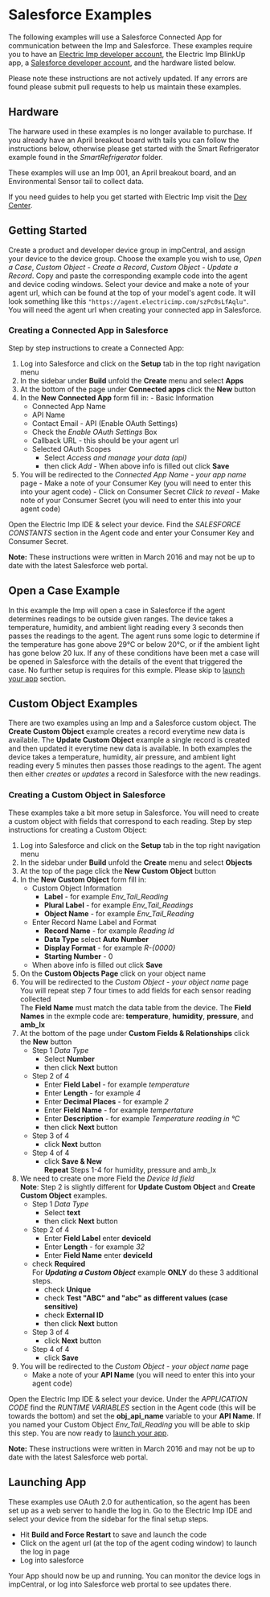 # Salesforce Examples

The following examples will use a Salesforce Connected App for communication between the Imp and Salesforce.  These examples require you to have an [Electric Imp developer account](https://impcentral.electricimp.com/login), the Electric Imp BlinkUp app, a [Salesforce developer account](https://developer.salesforce.com/signup?d=70130000000td6N), and the hardware listed below.

Please note these instructions are not actively updated. If any errors are found please submit pull requests to help us maintain these examples. 

## Hardware

The harware used in these examples is no longer available to purchase. If you already have an April breakout board with tails you can follow the instructions below, otherwise please get started with the Smart Refrigerator example found in the *SmartRefrigerator* folder. 

These examples will use an Imp 001, an April breakout board, and an Environmental Sensor tail to collect data. 

If you need guides to help you get started with Electric Imp visit the [Dev Center](https://developer.electricimp.com/gettingstarted).


## Getting Started

Create a product and developer device group in impCentral, and assign your device to the device group. Choose the example you wish to use, *Open a Case*, *Custom Object - Create a Record*, *Custom Object - Update a Record*.  Copy and paste the corresponding example code into the agent and device coding windows.  Select your device and make a note of your agent url, which can be found at the top of your model's agent code.  It will look something like this ```"https://agent.electricimp.com/szPc0sLfAqlu"```.  You will need the agent url when creating your connected app in Salesforce.


### Creating a Connected App in Salesforce

Step by step instructions to create a Connected App:

  1. Log into Salesforce and click on the **Setup** tab in the top right navigation menu
  2. In the sidebar under **Build** unfold the **Create** menu and select **Apps**
  3. At the bottom of the page under **Connected apps** click the **New** button
  4. In the **New Connected App** form fill in:
    - Basic Information
      - Connected App Name
      - API Name
      - Contact Email
    - API (Enable OAuth Settings)
      - Check the *Enable OAuth Settings* Box
      - Callback URL - this should be your agent url
      - Selected OAuth Scopes
        - Select *Access and manage your data (api)*
        - then click *Add*
    - When above info is filled out click **Save**
  5. You will be redirected to the *Connected App Name - your app name* page
    - Make a note of your Consumer Key (you will need to enter this into your agent code)
    - Click on Consumer Secret *Click to reveal*
    - Make note of your Consumer Secret (you will need to enter this into your agent code)

Open the Electric Imp IDE & select your device.  Find the *SALESFORCE CONSTANTS* section in the Agent code and enter your Consumer Key and Consumer Secret.

**Note:** These instructions were written in March 2016 and may not be up to date with the latest Salesforce web portal.

## Open a Case Example

In this example the Imp will open a case in Salesforce if the agent determines readings to be outside given ranges.  The device takes a temperature, humidity, and ambient light reading every 3 seconds then passes the readings to the agent.  The agent runs some logic to determine if the temperature has gone above 29°C or below 20°C, or if the ambient light has gone below 20 lux.  If any of these conditions have been met a case will be opened in Salesforce with the details of the event that triggered the case.  No further setup is requires for this exmple.  Please skip to [launch your app](#launching-app) section.


## Custom Object Examples

There are two examples using an Imp and a Salesforce custom object.  The **Create Custom Object** example creates a record everytime new data is available.  The **Update Custom Object** example a single record is created and then updated it everytime new data is available.   In both examples the device takes a temperature, humidity, air pressure, and ambient light reading every 5 minutes then passes those readings to the agent.  The agent then either *creates* or *updates* a record in Salesforce with the new readings.

### Creating a Custom Object in Salesforce

These examples take a bit more setup in Salesforce.  You will need to create a custom object with fields that correspond to each reading.  Step by step instructions for creating a Custom Object:

1. Log into Salesforce and click on the **Setup** tab in the top right navigation menu
2. In the sidebar under **Build** unfold the **Create** menu and select **Objects**
3. At the top of the page click the **New Custom Object** button
4. In the **New Custom Object** form fill in:
    - Custom Object Information
      - **Label** - for example *Env_Tail_Reading*
      - **Plural Label** - for example *Env_Tail_Readings*
      - **Object Name** - for example *Env_Tail_Reading*
    - Enter Record Name Label and Format
      - **Record Name** - for example *Reading Id*
      - **Data Type** select **Auto Number**
      - **Display Format** - for example *R-{0000}*
      - **Starting Number** - 0
    - When above info is filled out click **Save**
5. On the **Custom Objects Page** click on your object name
6. You will be redirected to the *Custom Object - your object name* page <br> You will repeat step 7 four times to add fields for each sensor reading collected <br> The **Field Name** must match the data table from the device. The **Field Names** in the exmple code are: **temperature**, **humidity**, **pressure**, and **amb_lx**
7. At the bottom of the page under **Custom Fields & Relationships** click the **New** button
    - Step 1 *Data Type*
      - Select **Number**
      - then click **Next** button
    - Step 2 of 4
      - Enter **Field Label** - for example *temperature*
      - Enter **Length** - for example *4*
      - Enter **Decimal Places** - for example *2*
      - Enter **Field Name** - for example *tempertature*
      - Enter **Description** - for example *Temperature reading in °C*
      - then click **Next** button
    - Step 3 of 4
      - click **Next** button
    - Step 4 of 4
      - click **Save & New** <br>
      **Repeat** Steps 1-4 for humidity, pressure and amb_lx
8. We need to create one more Field the *Device Id field* <br>**Note**: Step 2 is slightly different for **Update Custom Object** and **Create Custom Object** examples.
    - Step 1 *Data Type*
      - Select **text**
      - then click **Next** button
    - Step 2 of 4
      - Enter **Field Label** enter **deviceId**
      - Enter **Length** - for example *32*
      - Enter **Field Name** enter **deviceId**
    - check **Required** <br>For ***Updating a Custom Object*** example **ONLY** do these 3 additional steps.
        - check **Unique**
        - check **Test "ABC" and "abc" as different values (case sensitive)**
        - check **External ID**
      - then click **Next** button
    - Step 3 of 4
      - click **Next** button
    - Step 4 of 4
      - click **Save**
9. You will be redirected to the *Custom Object - your object name* page
    - Make a note of your **API Name** (you will need to enter this into your agent code)

Open the Electric Imp IDE & select your device.  Under the *APPLICATION CODE* find the *RUNTIME VARIABLES* section in the Agent code (this will be towards the bottom) and set the **obj_api_name** variable to your **API Name**.  If you named your Custom Object *Env_Tail_Reading* you will be able to skip this step. You are now ready to [launch your app](#launching-app).

**Note:** These instructions were written in March 2016 and may not be up to date with the latest Salesforce web portal.


## Launching App

These examples use OAuth 2.0 for authentication, so the agent has been set up as a web server to handle the log in.
Go to the Electric Imp IDE and select your device from the sidebar for the final setup steps.

- Hit **Build and Force Restart** to save and launch the code
- Click on the agent url (at the top of the agent coding window) to launch the log in page
- Log into salesforce

Your App should now be up and running.  You can monitor the device logs in impCentral, or log into Salesforce web prortal to see updates there.
